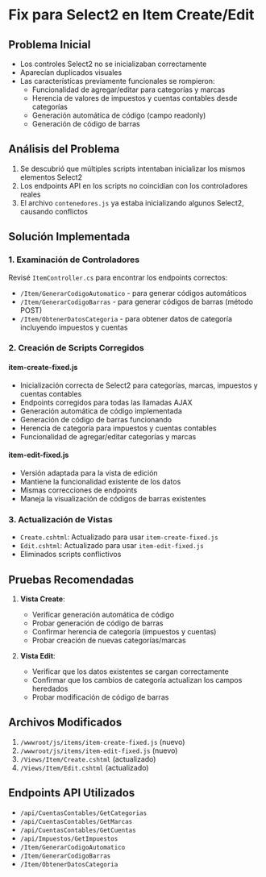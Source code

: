 # Fix para Select2 en Item Create/Edit

## Problema Inicial
- Los controles Select2 no se inicializaban correctamente
- Aparecían duplicados visuales
- Las características previamente funcionales se rompieron:
  - Funcionalidad de agregar/editar para categorías y marcas
  - Herencia de valores de impuestos y cuentas contables desde categorías
  - Generación automática de código (campo readonly)
  - Generación de código de barras

## Análisis del Problema
1. Se descubrió que múltiples scripts intentaban inicializar los mismos elementos Select2
2. Los endpoints API en los scripts no coincidían con los controladores reales
3. El archivo `contenedores.js` ya estaba inicializando algunos Select2, causando conflictos

## Solución Implementada

### 1. Examinación de Controladores
Revisé `ItemController.cs` para encontrar los endpoints correctos:
- `/Item/GenerarCodigoAutomatico` - para generar códigos automáticos
- `/Item/GenerarCodigoBarras` - para generar códigos de barras (método POST)
- `/Item/ObtenerDatosCategoria` - para obtener datos de categoría incluyendo impuestos y cuentas

### 2. Creación de Scripts Corregidos

#### item-create-fixed.js
- Inicialización correcta de Select2 para categorías, marcas, impuestos y cuentas contables
- Endpoints corregidos para todas las llamadas AJAX
- Generación automática de código implementada
- Generación de código de barras funcionando
- Herencia de categoría para impuestos y cuentas contables
- Funcionalidad de agregar/editar categorías y marcas

#### item-edit-fixed.js
- Versión adaptada para la vista de edición
- Mantiene la funcionalidad existente de los datos
- Mismas correcciones de endpoints
- Maneja la visualización de códigos de barras existentes

### 3. Actualización de Vistas
- `Create.cshtml`: Actualizado para usar `item-create-fixed.js`
- `Edit.cshtml`: Actualizado para usar `item-edit-fixed.js`
- Eliminados scripts conflictivos

## Pruebas Recomendadas
1. **Vista Create**:
   - Verificar generación automática de código
   - Probar generación de código de barras
   - Confirmar herencia de categoría (impuestos y cuentas)
   - Probar creación de nuevas categorías/marcas

2. **Vista Edit**:
   - Verificar que los datos existentes se cargan correctamente
   - Confirmar que los cambios de categoría actualizan los campos heredados
   - Probar modificación de código de barras

## Archivos Modificados
1. `/wwwroot/js/items/item-create-fixed.js` (nuevo)
2. `/wwwroot/js/items/item-edit-fixed.js` (nuevo)
3. `/Views/Item/Create.cshtml` (actualizado)
4. `/Views/Item/Edit.cshtml` (actualizado)

## Endpoints API Utilizados
- `/api/CuentasContables/GetCategorias`
- `/api/CuentasContables/GetMarcas`
- `/api/CuentasContables/GetCuentas`
- `/api/Impuestos/GetImpuestos`
- `/Item/GenerarCodigoAutomatico`
- `/Item/GenerarCodigoBarras`
- `/Item/ObtenerDatosCategoria`